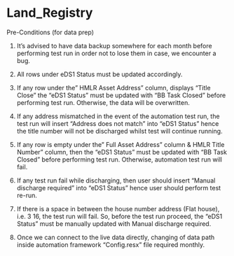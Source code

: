 # Land_Registry
Pre-Conditions (for data prep)

1.	It’s advised to have data backup somewhere for each month before performing test run in order not to lose them in case, we encounter a bug.

2.	All rows under eDS1 Status must be updated accordingly.

3.	If any row under the” HMLR Asset Address” column, displays “Title Close” the “eDS1 Status” must be updated with “BB Task Closed” before performing test run. Otherwise, the data will be overwritten.

4.	If any address mismatched in the event of the automation test run, the test run will insert “Address does not match” into “eDS1 Status” hence the title number will not be discharged whilst test will continue running.

5.	If any row is empty under the” Full Asset Address” column & HMLR Title Number” column, then the “eDS1 Status” must be updated with “BB Task Closed” before performing test run. Otherwise, automation test run will fail.

6.	If any test run fail while discharging, then user should insert “Manual discharge required” into “eDS1 Status” hence user should perform test re-run.

7.	If there is a space in between the house number address (Flat house), i.e. 3 16, the test run will fail. So, before the test run proceed, the “eDS1 Status” must be manually updated with Manual discharge required.

8.	Once we can connect to the live data directly, changing of data path inside automation framework “Config.resx” file required monthly.

